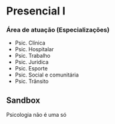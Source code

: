 # Presencial I

### Área de atuação (Especializações)

- Psic. Clínica
- Psic. Hospitalar
- Psic. Trabalho
- Psic. Juridica
- Psic. Esporte
- Psic. Social e comunitária
- Psic. Trânsito

## Sandbox

Psicologia não é uma só